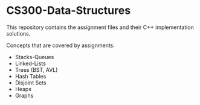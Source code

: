 # CS300-Data-Structures
This repository contains the assignment files and their C++ implementation solutions.

Concepts that are covered by assignments:

* Stacks-Queues
* Linked-Lists
* Trees (BST, AVL)
* Hash Tables
* Disjoint Sets
* Heaps
* Graphs
